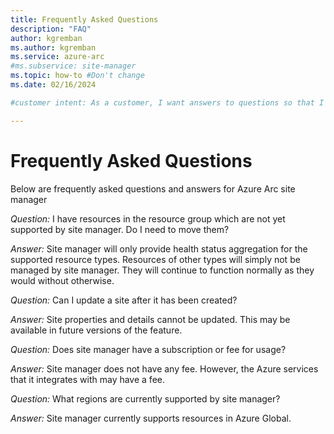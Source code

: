 ```yaml
---
title: Frequently Asked Questions
description: "FAQ"
author: kgremban
ms.author: kgremban
ms.service: azure-arc
#ms.subservice: site-manager
ms.topic: how-to #Don't change
ms.date: 02/16/2024

#customer intent: As a customer, I want answers to questions so that I can answer my own questions.

---
```



# Frequently Asked Questions

Below are frequently asked questions and answers for Azure Arc site manager

*Question:* I have resources in the resource group which are not yet supported by site manager. Do I need to move them?

*Answer:* Site manager will only provide health status aggregation for the supported resource types. Resources of other types will simply not be managed by site manager. They will continue to function normally as they would without otherwise.

*Question:* Can I update a site after it has been created?

*Answer:* Site properties and details cannot be updated. This may be available in future versions of the feature.

*Question:* Does site manager have a subscription or fee for usage?

*Answer:* Site manager does not have any fee. However, the Azure services that it integrates with may have a fee.

*Question:* What regions are currently supported by site manager?

*Answer:* Site manager currently supports resources in Azure Global.


